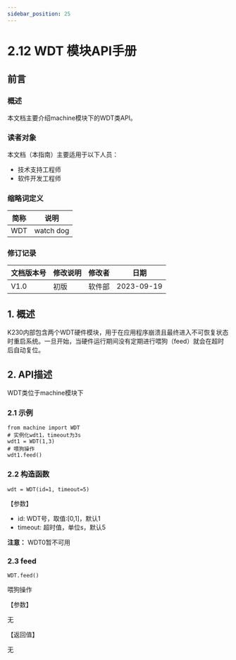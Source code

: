```yaml
---
sidebar_position: 25
---
```

# 2.12 WDT 模块API手册

## 前言

### 概述

本文档主要介绍machine模块下的WDT类API。

### 读者对象

本文档（本指南）主要适用于以下人员：

- 技术支持工程师
- 软件开发工程师

### 缩略词定义

| 简称 | 说明      |
| ---- | --------- |
| WDT  | watch dog |

### 修订记录

| 文档版本号 | 修改说明 | 修改者 | 日期       |
| ---------- | -------- | ------ | ---------- |
| V1.0       | 初版     | 软件部 | 2023-09-19 |

## 1. 概述

K230内部包含两个WDT硬件模块，用于在应用程序崩溃且最终进入不可恢复状态时重启系统。一旦开始，当硬件运行期间没有定期进行喂狗（feed）就会在超时后自动复位。

## 2. API描述

WDT类位于machine模块下

### 2.1 示例

```
from machine import WDT
# 实例化wdt1，timeout为3s
wdt1 = WDT(1,3)
# 喂狗操作
wdt1.feed()
```



### 2.2 构造函数

```
wdt = WDT(id=1, timeout=5)
```



【参数】

- id: WDT号，取值:[0,1]，默认1
- timeout: 超时值，单位s，默认5

**注意：** WDT0暂不可用

### 2.3 feed

```
WDT.feed()
```



喂狗操作

【参数】

无

【返回值】

无